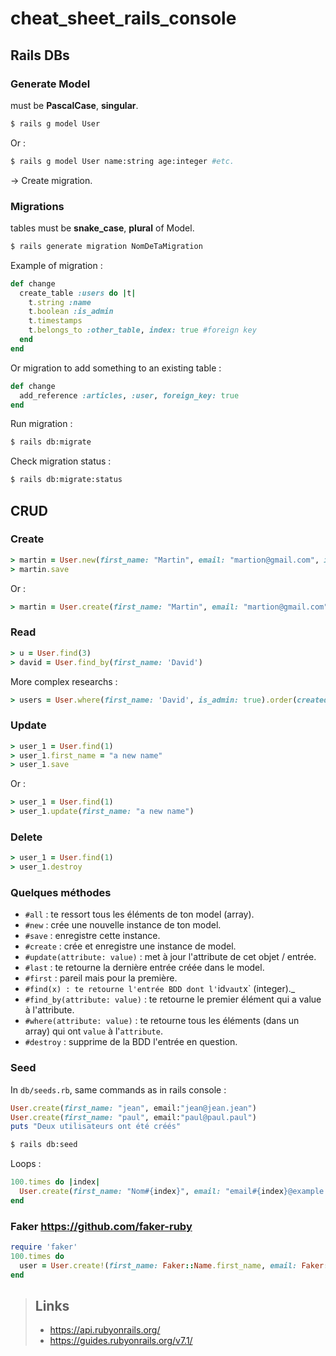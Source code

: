 # cheat_sheet_rails_console

## Rails DBs
### Generate Model
must be **PascalCase**, **singular**.
```bash
$ rails g model User
```
Or :
```bash
$ rails g model User name:string age:integer #etc.
```

-> Create migration.
### Migrations
tables must be **snake_case**, **plural** of Model.
```bash
$ rails generate migration NomDeTaMigration
```
Example of migration :
```ruby
def change
  create_table :users do |t|
    t.string :name
    t.boolean :is_admin
    t.timestamps
    t.belongs_to :other_table, index: true #foreign key
  end
end
```
Or migration to add something to an existing table :
```ruby
def change
  add_reference :articles, :user, foreign_key: true
end
```
Run migration :
```bash
$ rails db:migrate
```
Check migration status :
```bash
$ rails db:migrate:status
```
## CRUD
### Create
```ruby
> martin = User.new(first_name: "Martin", email: "martion@gmail.com", is_admin: true)
> martin.save
```
Or :
```ruby
> martin = User.create(first_name: "Martin", email: "martion@gmail.com", is_admin: true)
```

### Read
```ruby
> u = User.find(3)
> david = User.find_by(first_name: 'David')
```
More complex researchs :
```ruby
> users = User.where(first_name: 'David', is_admin: true).order(created_at: :desc)
```

### Update
```ruby
> user_1 = User.find(1)
> user_1.first_name = "a new name"
> user_1.save
```
Or :
```ruby
> user_1 = User.find(1)
> user_1.update(first_name: "a new name")
```

### Delete
```ruby
> user_1 = User.find(1)
> user_1.destroy
```

### Quelques méthodes

+ `#all` : te ressort tous les éléments de ton model (array).
+ `#new` : crée une nouvelle instance de ton model.
+ `#save` : enregistre cette instance.
+ `#create` : crée et enregistre une instance de model.
+ `#update(attribute: value)` : met à jour l'attribute de cet objet / entrée.
+ `#last` : te retourne la dernière entrée créée dans le model.
+ `#first` : pareil mais pour la première.
+ `#find(x) : te retourne l'entrée BDD dont l'`id` vaut `x` (integer)._
+ `#find_by(attribute: value)` : te retourne le premier élément qui a value à l'attribute.
+ `#where(attribute: value)` : te retourne tous les éléments (dans un array) qui ont `value` à l'`attribute`.
+ `#destroy` : supprime de la BDD l'entrée en question.

### Seed
In `db/seeds.rb`, same commands as in rails console :
```ruby
User.create(first_name: "jean", email:"jean@jean.jean")
User.create(first_name: "paul", email:"paul@paul.paul")
puts "Deux utilisateurs ont été créés"
```
```bash
$ rails db:seed
```
Loops : 
```ruby
100.times do |index|
  User.create(first_name: "Nom#{index}", email: "email#{index}@example.com")
end
```

### Faker https://github.com/faker-ruby
```ruby
require 'faker'
100.times do
  user = User.create!(first_name: Faker::Name.first_name, email: Faker::Internet.email)
end
```

> ## Links
> + https://api.rubyonrails.org/
> + https://guides.rubyonrails.org/v7.1/